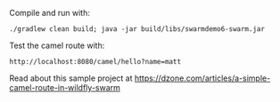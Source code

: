 Compile and run with:

```
./gradlew clean build; java -jar build/libs/swarmdemo6-swarm.jar
```

Test the camel route with:

```
http://localhost:8080/camel/hello?name=matt
```

Read about this sample project at https://dzone.com/articles/a-simple-camel-route-in-wildfly-swarm